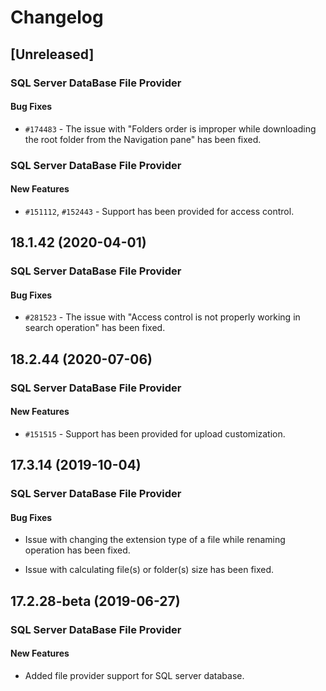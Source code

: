 # Changelog

## [Unreleased]

### SQL Server DataBase File Provider

#### Bug Fixes

- `#174483` - The issue with "Folders order is improper while downloading the root folder from the Navigation pane" has been fixed.

### SQL Server DataBase File Provider

#### New Features

- `#151112`, `#152443` - Support has been provided for access control.

## 18.1.42 (2020-04-01)

### SQL Server DataBase File Provider

#### Bug Fixes

- `#281523` - The issue with "Access control is not properly working in search operation" has been fixed.

## 18.2.44 (2020-07-06)

### SQL Server DataBase File Provider

#### New Features

- `#151515` - Support has been provided for upload customization.

## 17.3.14 (2019-10-04)

### SQL Server DataBase File Provider

#### Bug Fixes

- Issue with changing the extension type of a file while renaming operation has been fixed.

- Issue with calculating file(s) or folder(s) size has been fixed.

## 17.2.28-beta (2019-06-27)

### SQL Server DataBase File Provider

#### New Features

- Added file provider support for SQL server database.
